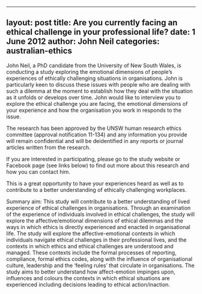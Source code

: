 ﻿
---
layout: post
title:  Are you currently facing an ethical challenge in your professional life?
date:   1 June 2012
author: John Neil
categories: australian-ethics
---

John Neil, a PhD candidate from the University of New South Wales, is conducting a study exploring the emotional dimensions of people’s experiences of ethically challenging situations in organisations. John is particularly keen to discuss these issues with people who are dealing with such a dilemma at the moment to establish how they deal with the situation as it unfolds or develops over time. John would like to interview you to explore the ethical challenge you are facing, the emotional dimensions of your experience and how the organisation you work in responds to the issue.

The research has been approved by the UNSW human research ethics committee (approval notification 11-134) and any information you provide will remain confidential and will be deidentified in any reports or journal articles written from the research.

If you are interested in participating, please go to the study website or Facebook page (see links below) to find out more about this research and how you can contact him.

This is a great opportunity to have your experiences heard as well as to contribute to a better understanding of ethically challenging workplaces.

Summary aim: This study will contribute to a better understanding of lived experience of ethical challenges in organisations. Through an examination of the experience of individuals involved in ethical challenges, the study will explore the affective/emotional dimensions of ethical dilemmas and the ways in which ethics is directly experienced and enacted in organisational life. The study will explore the affective-emotional contexts in which individuals navigate ethical challenges in their professional lives, and the contexts in which ethics and ethical challenges are understood and managed. These contexts include the formal processes of reporting, compliance, formal ethics codes, along with the influence of organisational culture, leadership and the ‘feeling rules’ that circulate in organisations. The study aims to better understand how affect-emotion impinges upon, influences and colours the contexts in which ethical situations are experienced including decisions leading to ethical action/inaction.
